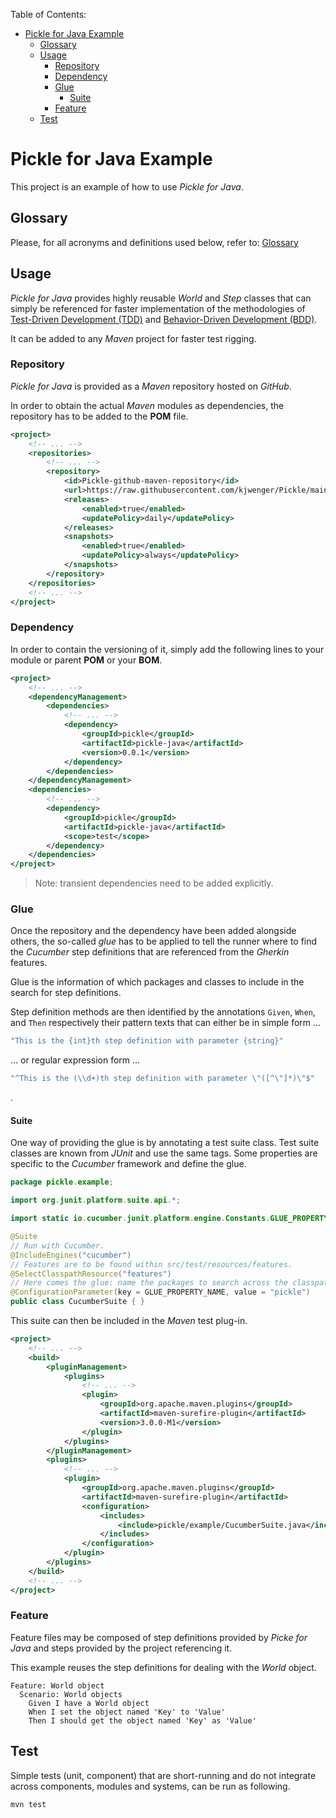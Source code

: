 Table of Contents:

<!-- TOC -->
* [Pickle for Java Example](#pickle-for-java-example)
  * [Glossary](#glossary)
  * [Usage](#usage)
    * [Repository](#repository)
    * [Dependency](#dependency)
    * [Glue](#glue)
      * [Suite](#suite)
    * [Feature](#feature)
  * [Test](#test)
<!-- TOC -->

# Pickle for Java Example
This project is an example of how to use *Pickle for Java*.

## Glossary
Please, for all acronyms and definitions used below, refer to:
[Glossary](../Glossary.md)

## Usage
*Pickle for Java* provides highly reusable *World* and *Step* classes
that can simply be referenced for faster implementation of the methodologies of
[Test-Driven Development (TDD)](
https://en.wikipedia.org/wiki/Test-driven_development) and
[Behavior-Driven Development (BDD)](
https://en.wikipedia.org/wiki/Behavior-driven_development).

It can be added to any *Maven* project for faster test rigging.

### Repository
*Pickle for Java* is provided as a *Maven* repository hosted on *GitHub*.

In order to obtain the actual *Maven* modules as dependencies,
the repository has to be added to the **POM** file.

```xml
<project>
    <!-- ... -->
    <repositories>
        <!-- ... -->
        <repository>
            <id>Pickle-github-maven-repository</id>
            <url>https://raw.githubusercontent.com/kjwenger/Pickle/main/java/mvn-repository/</url>
            <releases>
                <enabled>true</enabled>
                <updatePolicy>daily</updatePolicy>
            </releases>
            <snapshots>
                <enabled>true</enabled>
                <updatePolicy>always</updatePolicy>
            </snapshots>
        </repository>
    </repositories>
    <!-- ... -->
</project>
```

### Dependency
In order to contain the versioning of it, simply add the following lines
to your module or parent **POM** or your **BOM**.

```xml
<project>
    <!-- ... -->
    <dependencyManagement>
        <dependencies>
            <!-- ... -->
            <dependency>
                <groupId>pickle</groupId>
                <artifactId>pickle-java</artifactId>
                <version>0.0.1</version>
            </dependency>
        </dependencies>
    </dependencyManagement>
    <dependencies>
        <!-- ... -->
        <dependency>
            <groupId>pickle</groupId>
            <artifactId>pickle-java</artifactId>
            <scope>test</scope>
        </dependency>
    </dependencies>
</project>
```

> Note: transient dependencies need to be added explicitly. 

### Glue
Once the repository and the dependency have been added alongside others,
the so-called *glue* has to be applied to tell the runner where to find the
*Cucumber* step definitions that are referenced from the *Gherkin* features.

Glue is the information of which packages and classes to include in the
search for step definitions.

Step definition methods are then identified by the annotations
`Given`, `When`, and `Then` respectively their pattern texts that can either be
in simple form ...
```java
"This is the {int}th step definition with parameter {string}"
```
... or regular expression form ...
```java
"^This is the (\\d+)th step definition with parameter \"([^\"]*)\"$"
```
.

#### Suite
One way of providing the glue is by annotating a test suite class.
Test suite classes are known from *JUnit* and use the same tags.
Some properties are specific to the *Cucumber* framework and define the glue.

```java
package pickle.example;

import org.junit.platform.suite.api.*;

import static io.cucumber.junit.platform.engine.Constants.GLUE_PROPERTY_NAME;

@Suite
// Run with Cucumber.
@IncludeEngines("cucumber")
// Features are to be found within src/test/resources/features.
@SelectClasspathResource("features")
// Here comes the glue: name the packages to search across the classpath.
@ConfigurationParameter(key = GLUE_PROPERTY_NAME, value = "pickle")
public class CucumberSuite { }
```

This suite can then be included in the *Maven* test plug-in.

```xml
<project>
    <!-- ... -->
    <build>
        <pluginManagement>
            <plugins>
                <!-- ... -->
                <plugin>
                    <groupId>org.apache.maven.plugins</groupId>
                    <artifactId>maven-surefire-plugin</artifactId>
                    <version>3.0.0-M1</version>
                </plugin>
            </plugins>
        </pluginManagement>
        <plugins>
            <!-- ... -->
            <plugin>
                <groupId>org.apache.maven.plugins</groupId>
                <artifactId>maven-surefire-plugin</artifactId>
                <configuration>
                    <includes>
                        <include>pickle/example/CucumberSuite.java</include>
                    </includes>
                </configuration>
            </plugin>
        </plugins>
    </build>
    <!-- ... -->
</project>
```

### Feature
Feature files may be composed of step definitions provided by *Picke for Java*
and steps provided by the project referencing it.

This example reuses the step definitions for dealing with the *World* object.

```gherkin
Feature: World object
  Scenario: World objects
    Given I have a World object
    When I set the object named 'Key' to 'Value'
    Then I should get the object named 'Key' as 'Value'
```

## Test
Simple tests (unit, component) that are short-running and do not
integrate across components, modules and systems, can be run as following.

```shell
mvn test
```
